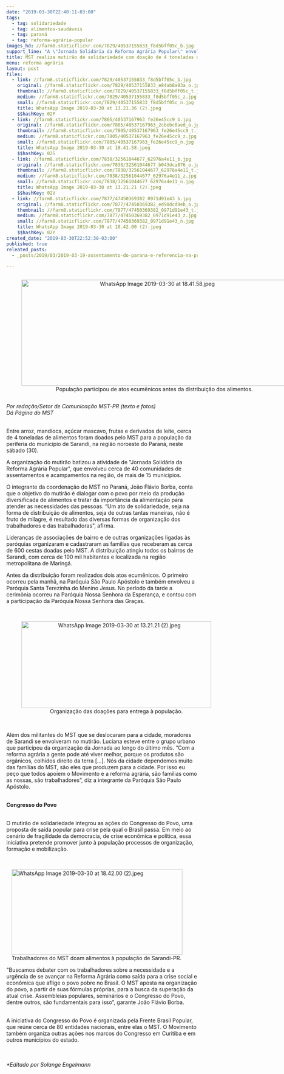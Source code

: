 ```yaml
---
date: "2019-03-30T22:40:11-03:00"
tags:
  - tag: solidariedade
  - tag: alimentos-saudáveis
  - tag: paraná
  - tag: reforma-agrária-popular
images_hd: //farm8.staticflickr.com/7829/40537155833_f8d5bff05c_b.jpg
support_line: "A \"Jornada Solidária da Reforma Agrária Popular\" envolveu cerca de 40 comunidades de assentamentos e acampamentos, de mais de 15 municípios, na região noroeste do estado"
title: MST realiza mutirão de solidariedade com doação de 4 toneladas de alimentos no Paraná
menu: reforma agrária
layout: post
files:
  - link: //farm8.staticflickr.com/7829/40537155833_f8d5bff05c_b.jpg
    original: //farm8.staticflickr.com/7829/40537155833_e84ab8a93a_o.jpg
    thumbnail: //farm8.staticflickr.com/7829/40537155833_f8d5bff05c_t.jpg
    medium: //farm8.staticflickr.com/7829/40537155833_f8d5bff05c_z.jpg
    small: //farm8.staticflickr.com/7829/40537155833_f8d5bff05c_n.jpg
    title: WhatsApp Image 2019-03-30 at 13.21.36 (2).jpeg
    $$hashKey: 02P
  - link: //farm8.staticflickr.com/7805/40537167963_fe26e45cc9_b.jpg
    original: //farm8.staticflickr.com/7805/40537167963_2cbebc0aed_o.jpg
    thumbnail: //farm8.staticflickr.com/7805/40537167963_fe26e45cc9_t.jpg
    medium: //farm8.staticflickr.com/7805/40537167963_fe26e45cc9_z.jpg
    small: //farm8.staticflickr.com/7805/40537167963_fe26e45cc9_n.jpg
    title: WhatsApp Image 2019-03-30 at 18.41.58.jpeg
    $$hashKey: 02S
  - link: //farm8.staticflickr.com/7838/32561044677_62976a4e11_b.jpg
    original: //farm8.staticflickr.com/7838/32561044677_b043dca876_o.jpg
    thumbnail: //farm8.staticflickr.com/7838/32561044677_62976a4e11_t.jpg
    medium: //farm8.staticflickr.com/7838/32561044677_62976a4e11_z.jpg
    small: //farm8.staticflickr.com/7838/32561044677_62976a4e11_n.jpg
    title: WhatsApp Image 2019-03-30 at 13.21.21 (2).jpeg
    $$hashKey: 02V
  - link: //farm8.staticflickr.com/7877/47450369382_0971d91e43_b.jpg
    original: //farm8.staticflickr.com/7877/47450369382_ed90dcd9eb_o.jpg
    thumbnail: //farm8.staticflickr.com/7877/47450369382_0971d91e43_t.jpg
    medium: //farm8.staticflickr.com/7877/47450369382_0971d91e43_z.jpg
    small: //farm8.staticflickr.com/7877/47450369382_0971d91e43_n.jpg
    title: WhatsApp Image 2019-03-30 at 18.42.00 (2).jpeg
    $$hashKey: 02Y
created_date: "2019-03-30T22:52:38-03:00"
published: true
releated_posts:
  - _posts/2019/03/2019-03-19-assentamento-do-parana-e-referencia-na-producao-de-organicos.md

---
```

<div style="text-align:center">
<figure class="image" style="display:inline-block"><img alt="WhatsApp Image 2019-03-30 at 18.41.58.jpeg" height="279" src="//farm8.staticflickr.com/7805/40537167963_fe26e45cc9_b.jpg" width="700" />
<figcaption>Popula&ccedil;&atilde;o participou de&nbsp;atos ecum&ecirc;nicos antes da distribui&ccedil;&atilde;o dos alimentos.</figcaption>
</figure>
</div>

<p><em>Por reda&ccedil;&atilde;o/Setor de Comunica&ccedil;&atilde;o MST-PR (texto e fotos)<br />
D&aacute; P&aacute;gina do MST&nbsp;</em></p>

<p><br />
Entre arroz, mandioca, a&ccedil;&uacute;car mascavo, frutas e derivados de leite, cerca de 4 toneladas de alimentos foram doados pelo MST para a popula&ccedil;&atilde;o da periferia do munic&iacute;pio de Sarandi, na regi&atilde;o noroeste do Paran&aacute;, neste s&aacute;bado (30).&nbsp;</p>

<p>A organiza&ccedil;&atilde;o do mutir&atilde;o batizou a atividade de &quot;Jornada Solid&aacute;ria da Reforma Agr&aacute;ria Popular&quot;, que envolveu cerca de 40 comunidades de assentamentos e acampamentos na regi&atilde;o, de mais de 15 munic&iacute;pios.&nbsp;</p>

<p>O integrante da coordena&ccedil;&atilde;o do MST no Paran&aacute;, Jo&atilde;o Fl&aacute;vio Borba, conta que o objetivo do mutir&atilde;o &eacute; dialogar com o povo por meio da produ&ccedil;&atilde;o diversificada de alimentos e tratar da import&acirc;ncia da alimenta&ccedil;&atilde;o para atender as necessidades das pessoas. &ldquo;Um ato de solidariedade, seja na forma de distribui&ccedil;&atilde;o de alimentos, seja de outras tantas maneiras, n&atilde;o &eacute; fruto de milagre, &eacute; resultado das diversas formas de organiza&ccedil;&atilde;o dos trabalhadores e das trabalhadoras&quot;, afirma.</p>

<p>Lideran&ccedil;as de associa&ccedil;&otilde;es de bairro e de outras organiza&ccedil;&otilde;es ligadas &agrave;s par&oacute;quias organizaram e cadastraram as fam&iacute;lias que receberam as cerca de 600 cestas doadas pelo MST. A distribui&ccedil;&atilde;o atingiu todos os bairros de Sarandi, com cerca de 100 mil habitantes e localizada na regi&atilde;o metropolitana de Maring&aacute;.&nbsp;</p>

<p>Antes da distribui&ccedil;&atilde;o foram realizados dois atos ecum&ecirc;nicos. O primeiro ocorreu pela manh&atilde;, na Par&oacute;quia S&atilde;o Paulo Ap&oacute;stolo e tamb&eacute;m envolveu a Par&oacute;quia Santa Terezinha do Menino Jesus. No per&iacute;odo da tarde a cerim&ocirc;nia ocorreu na Par&oacute;quia Nossa Senhora da Esperan&ccedil;a, e contou com a participa&ccedil;&atilde;o da Par&oacute;quia Nossa Senhora das Gra&ccedil;as.<br />
&nbsp;</p>

<div style="text-align:center">
<figure class="image" style="display:inline-block"><img alt="WhatsApp Image 2019-03-30 at 13.21.21 (2).jpeg" height="228" src="//farm8.staticflickr.com/7838/32561044677_62976a4e11_b.jpg" width="500" />
<figcaption>Organiza&ccedil;&atilde;o das doa&ccedil;&otilde;es para entrega &agrave; popula&ccedil;&atilde;o.</figcaption>
</figure>
</div>

<p><br />
Al&eacute;m dos militantes do MST que se deslocaram para a cidade, moradores de Sarandi se envolveram no mutir&atilde;o. Luciana esteve entre o grupo urbano que participou da organiza&ccedil;&atilde;o da Jornada ao longo do &uacute;ltimo m&ecirc;s. &ldquo;Com a reforma agr&aacute;ria a gente pode at&eacute; viver melhor, porque os produtos s&atilde;o org&acirc;nicos, colhidos direito da terra [...]. N&oacute;s da cidade dependemos muito das fam&iacute;lias do MST, s&atilde;o eles que produzem para a cidade. Por isso eu pe&ccedil;o que todos apoiem o Movimento e a reforma agr&aacute;ria, s&atilde;o fam&iacute;lias como as nossas, s&atilde;o trabalhadores&rdquo;, diz a integrante da Par&oacute;quia S&atilde;o Paulo Ap&oacute;stolo.&nbsp; &nbsp;<br />
&nbsp;</p>

<p><strong>Congresso do Povo&nbsp;</strong><br />
&nbsp;</p>

<p>O mutir&atilde;o de solidariedade integrou as a&ccedil;&otilde;es do Congresso do Povo, uma proposta de sa&iacute;da popular para crise pela qual o Brasil passa. Em meio ao cen&aacute;rio de fragilidade da democracia, de crise econ&ocirc;mica e pol&iacute;tica, essa iniciativa pretende promover junto &agrave; popula&ccedil;&atilde;o processos de organiza&ccedil;&atilde;o, forma&ccedil;&atilde;o e mobiliza&ccedil;&atilde;o.&nbsp;<br />
&nbsp;</p>

<figure class="image" style="float:right"><img alt="WhatsApp Image 2019-03-30 at 18.42.00 (2).jpeg" height="225" src="//farm8.staticflickr.com/7877/47450369382_0971d91e43_b.jpg" width="450" />
<figcaption>Trabalhadores do MST doam alimentos &agrave; popula&ccedil;&atilde;o de Sarandi-PR.</figcaption>
</figure>

<p>&quot;Buscamos debater com os trabalhadores sobre a necessidade e a urg&ecirc;ncia de se avan&ccedil;ar na Reforma Agr&aacute;ria como sa&iacute;da para a crise social e econ&ocirc;mica que aflige o povo pobre no Brasil. O MST aposta na organiza&ccedil;&atilde;o do povo, a partir de suas f&oacute;rmulas pr&oacute;prias, para a busca da supera&ccedil;&atilde;o da atual crise. Assembleias populares, semin&aacute;rios e o Congresso do Povo, dentre outros, s&atilde;o fundamentais para isso&rdquo;, garante Jo&atilde;o Fl&aacute;vio Borba.&nbsp;</p>

<p><br />
A iniciativa do Congresso do Povo &eacute; organizada pela Frente Brasil Popular, que re&uacute;ne cerca de 80 entidades nacionais, entre elas o MST. O Movimento tamb&eacute;m organiza outras a&ccedil;&otilde;es nos marcos do Congresso em Curitiba e em outros munic&iacute;pios do estado.&nbsp;<br />
<br />
&nbsp;</p>

<p><em>*Editado por Solange Engelmann</em></p>
